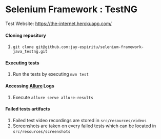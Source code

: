 # Selenium Framework : TestNG
Test Website: https://the-internet.herokuapp.com/
#### Cloning repository
1. `git clone git@github.com:jay-espiritu/selenium-framework-java_testng.git`

#### Executing tests
1. Run the tests by executing `mvn test`

#### Accessing [Allure](http://allure.qatools.ru/) Logs
1. Execute `allure serve allure-results`

#### Failed tests artifacts
1. Failed test video recordings are stored in `src/resources/videos`
2. Screenshots are taken on every failed tests which can be located in `src/resources/screenshots`

